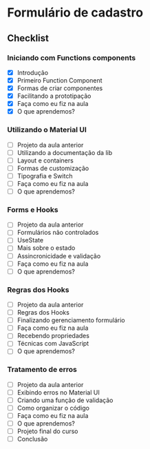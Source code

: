 # Formulário de cadastro

## Checklist

### Iniciando com Functions components

- [x] Introdução
- [x] Primeiro Function Component
- [x] Formas de criar componentes
- [x] Facilitando a prototipação
- [x] Faça como eu fiz na aula
- [x] O que aprendemos?

### Utilizando o Material UI

- [ ] Projeto da aula anterior
- [ ] Utilizando a documentação da lib
- [ ] Layout e containers
- [ ] Formas de customização
- [ ] Tipografia e Switch
- [ ] Faça como eu fiz na aula
- [ ] O que aprendemos?

### Forms e Hooks

- [ ] Projeto da aula anterior
- [ ] Formulários não controlados
- [ ] UseState
- [ ] Mais sobre o estado
- [ ] Assincronicidade e validação
- [ ] Faça como eu fiz na aula
- [ ] O que aprendemos?

### Regras dos Hooks

- [ ] Projeto da aula anterior
- [ ] Regras dos Hooks
- [ ] Finalizando gerenciamento formulário
- [ ] Faça como eu fiz na aula
- [ ] Recebendo propriedades
- [ ] Técnicas com JavaScript
- [ ] O que aprendemos?

### Tratamento de erros

- [ ] Projeto da aula anterior
- [ ] Exibindo erros no Material UI
- [ ] Criando uma função de validação
- [ ] Como organizar o código
- [ ] Faça como eu fiz na aula
- [ ] O que aprendemos?
- [ ] Projeto final do curso
- [ ] Conclusão
